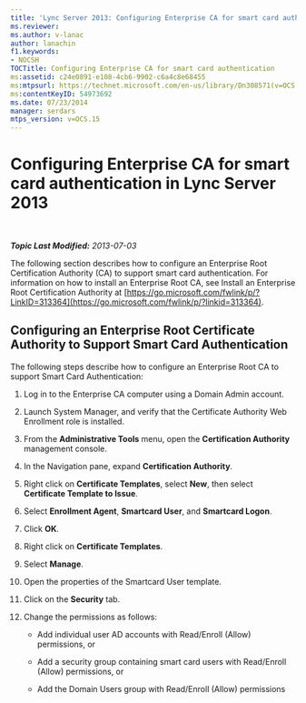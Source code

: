 ```yaml
---
title: 'Lync Server 2013: Configuring Enterprise CA for smart card authentication'
ms.reviewer: 
ms.author: v-lanac
author: lanachin
f1.keywords:
- NOCSH
TOCTitle: Configuring Enterprise CA for smart card authentication
ms:assetid: c24e0891-e108-4cb6-9902-c6a4c8e68455
ms:mtpsurl: https://technet.microsoft.com/en-us/library/Dn308571(v=OCS.15)
ms:contentKeyID: 54973692
ms.date: 07/23/2014
manager: serdars
mtps_version: v=OCS.15
---
```


<div data-xmlns="http://www.w3.org/1999/xhtml">

<div class="topic" data-xmlns="http://www.w3.org/1999/xhtml" data-msxsl="urn:schemas-microsoft-com:xslt" data-cs="http://msdn.microsoft.com/">

<div data-asp="https://msdn2.microsoft.com/asp">

# Configuring Enterprise CA for smart card authentication in Lync Server 2013

</div>

<div id="mainSection">

<div id="mainBody">

<span> </span>

_**Topic Last Modified:** 2013-07-03_

The following section describes how to configure an Enterprise Root Certification Authority (CA) to support smart card authentication. For information on how to install an Enterprise Root CA, see Install an Enterprise Root Certification Authority at [https://go.microsoft.com/fwlink/p/?LinkID=313364](https://go.microsoft.com/fwlink/p/?linkid=313364).

<div>

## Configuring an Enterprise Root Certificate Authority to Support Smart Card Authentication

The following steps describe how to configure an Enterprise Root CA to support Smart Card Authentication:

1.  Log in to the Enterprise CA computer using a Domain Admin account.

2.  Launch System Manager, and verify that the Certificate Authority Web Enrollment role is installed.

3.  From the **Administrative Tools** menu, open the **Certification Authority** management console.

4.  In the Navigation pane, expand **Certification Authority**.

5.  Right click on **Certificate Templates**, select **New**, then select **Certificate Template to Issue**.

6.  Select **Enrollment Agent**, **Smartcard User**, and **Smartcard Logon**.

7.  Click **OK**.

8.  Right click on **Certificate Templates**.

9.  Select **Manage**.

10. Open the properties of the Smartcard User template.

11. Click on the **Security** tab.

12. Change the permissions as follows:
    
      - Add individual user AD accounts with Read/Enroll (Allow) permissions, or
    
      - Add a security group containing smart card users with Read/Enroll (Allow) permissions, or
    
      - Add the Domain Users group with Read/Enroll (Allow) permissions

</div>

</div>

<span> </span>

</div>

</div>

</div>

